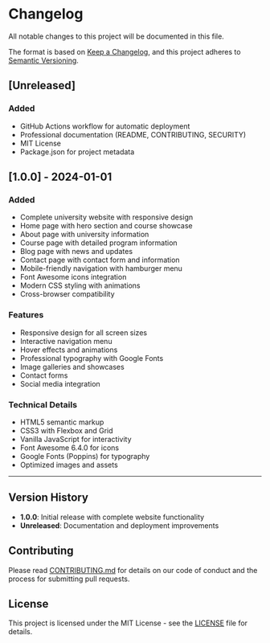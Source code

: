# Changelog

All notable changes to this project will be documented in this file.

The format is based on [Keep a Changelog](https://keepachangelog.com/en/1.0.0/),
and this project adheres to [Semantic Versioning](https://semver.org/spec/v2.0.0.html).

## [Unreleased]

### Added
- GitHub Actions workflow for automatic deployment
- Professional documentation (README, CONTRIBUTING, SECURITY)
- MIT License
- Package.json for project metadata

## [1.0.0] - 2024-01-01

### Added
- Complete university website with responsive design
- Home page with hero section and course showcase
- About page with university information
- Course page with detailed program information
- Blog page with news and updates
- Contact page with contact form and information
- Mobile-friendly navigation with hamburger menu
- Font Awesome icons integration
- Modern CSS styling with animations
- Cross-browser compatibility

### Features
- Responsive design for all screen sizes
- Interactive navigation menu
- Hover effects and animations
- Professional typography with Google Fonts
- Image galleries and showcases
- Contact forms
- Social media integration

### Technical Details
- HTML5 semantic markup
- CSS3 with Flexbox and Grid
- Vanilla JavaScript for interactivity
- Font Awesome 6.4.0 for icons
- Google Fonts (Poppins) for typography
- Optimized images and assets

---

## Version History

- **1.0.0**: Initial release with complete website functionality
- **Unreleased**: Documentation and deployment improvements

## Contributing

Please read [CONTRIBUTING.md](CONTRIBUTING.md) for details on our code of conduct and the process for submitting pull requests.

## License

This project is licensed under the MIT License - see the [LICENSE](LICENSE) file for details. 